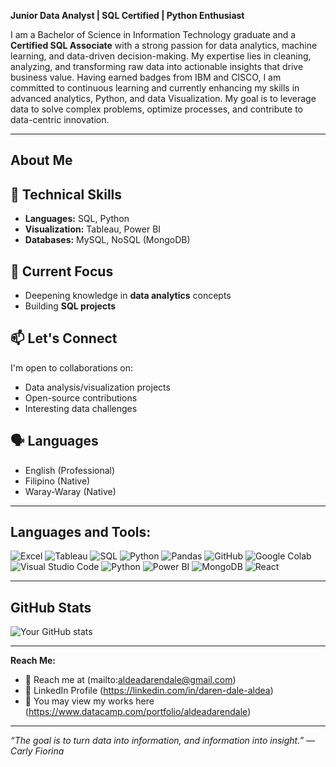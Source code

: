 **Junior Data Analyst | SQL Certified | Python Enthusiast**


I am a Bachelor of Science in Information Technology graduate and a **Certified SQL Associate** with a strong passion for data analytics, machine learning, and data-driven decision-making. My expertise lies in cleaning, analyzing, and transforming raw data into actionable insights that drive business value. Having earned badges from IBM and CISCO, I am committed to continuous learning and currently enhancing my skills in advanced analytics, Python, and data Visualization. My goal is to leverage data to solve complex problems, optimize processes, and contribute to data-centric innovation.

---
## About Me

## 🔧 Technical Skills
- **Languages:** SQL, Python
- **Visualization:** Tableau, Power BI
- **Databases:** MySQL, NoSQL (MongoDB)
  
## 🌱 Current Focus
- Deepening knowledge in **data analytics** concepts
- Building **SQL projects**


## 📫 Let's Connect
I'm open to collaborations on:
- Data analysis/visualization projects
- Open-source contributions
- Interesting data challenges

## 🗣 Languages
- English (Professional)
- Filipino (Native)
- Waray-Waray (Native)

---

##  Languages and Tools:

![Excel](https://img.shields.io/badge/Excel-217346?style=for-the-badge&logo=microsoft-excel&logoColor=white)
![Tableau](https://img.shields.io/badge/Tableau-E97627?style=for-the-badge&logo=tableau&logoColor=white)
![SQL](https://img.shields.io/badge/SQL-4479A1?style=for-the-badge&logo=postgresql&logoColor=white) ![Python](https://img.shields.io/badge/Python-3776AB?style=for-the-badge&logo=python&logoColor=white)
![Pandas](https://img.shields.io/badge/Pandas-150458?style=for-the-badge&logo=pandas&logoColor=white)
![GitHub](https://img.shields.io/badge/GitHub-181717?style=for-the-badge&logo=github&logoColor=white)
![Google Colab](https://img.shields.io/badge/GoogleColab-F9AB00?style=for-the-badge&logo=googlecolab&logoColor=white)
![Visual Studio Code](https://img.shields.io/badge/VS%20Code-007ACC?style=for-the-badge&logo=visualstudiocode&logoColor=white)
![Python](https://img.shields.io/badge/Python-3776AB?style=for-the-badge&logo=python&logoColor=white)
![Power BI](https://img.shields.io/badge/PowerBI-F2C811?style=for-the-badge&logo=powerbi&logoColor=black)
![MongoDB](https://img.shields.io/badge/MongoDB-47A248?style=for-the-badge&logo=mongodb&logoColor=white)
![React](https://img.shields.io/badge/React-20232A?style=for-the-badge&logo=react&logoColor=61DAFB)



---

##  GitHub Stats
![Your GitHub stats](https://github-readme-stats.vercel.app/api?username=legendaren-arc&show_icons=true&theme=tokyonight)

---

 **Reach Me:**  
- 📧 Reach me at (mailto:aldeadarendale@gmail.com)
- 🔗 LinkedIn Profile (https://linkedin.com/in/daren-dale-aldea)
- 💼 You may view my works here (https://www.datacamp.com/portfolio/aldeadarendale)


---

*“The goal is to turn data into information, and information into insight.” — Carly Fiorina*
